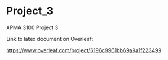 # Project_3
APMA 3100 Project 3

Link to latex document on Overleaf:

https://www.overleaf.com/project/6196c9961bb69a9a1f223499
